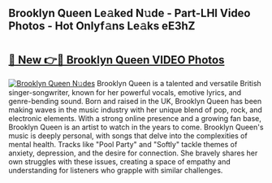 ## Brooklyn Queen Le𝚊ked N𝚞de - Part-LHl Video Photos - Hot Onlyf𝚊ns Le𝚊ks eE3hZ

# <h2><a href="http://ac38313.deff.icu/?id=Brooklyn+Queen">🔗 New 👉🔴 Brooklyn Queen VIDEO Photos</a></h2>

[![Brooklyn Queen N𝚞des](https://i.imgur.com/rIISA9y.gif)](http://ac38313.deff.icu/?id=Brooklyn+Queen)
Brooklyn Queen is a talented and versatile British singer-songwriter, known for her powerful vocals, emotive lyrics, and genre-bending sound. Born and raised in the UK, Brooklyn Queen has been making waves in the music industry with her unique blend of pop, rock, and electronic elements. With a strong online presence and a growing fan base, Brooklyn Queen is an artist to watch in the years to come. Brooklyn Queen's music is deeply personal, with songs that delve into the complexities of mental health. Tracks like "Pool Party" and "Softly" tackle themes of anxiety, depression, and the desire for connection. She bravely shares her own struggles with these issues, creating a space of empathy and understanding for listeners who grapple with similar challenges.
